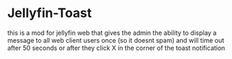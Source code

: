# Jellyfin-Toast
this is a mod for jellyfin web that gives the admin the ability to display a message to all web client users once (so it doesnt spam) and will time out after 50 seconds or after they click X in the corner of the toast notification
